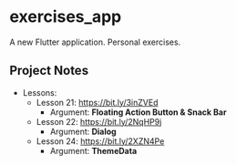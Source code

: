 # exercises_app

A new Flutter application. Personal exercises.

## Project Notes
- Lessons:
    - Lesson 21: https://bit.ly/3inZVEd
        - Argument: **Floating Action Button & Snack Bar**
    - Lesson 22: https://bit.ly/2NqHP9j
        - Argument: **Dialog**
    - Lesson 24: https://bit.ly/2XZN4Pe
        - Argument: **ThemeData**
    